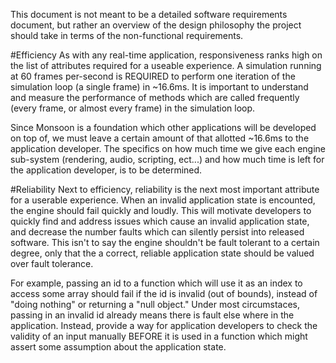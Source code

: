 This document is not meant to be a detailed software requirements document, but rather an overview of the design philosophy the project should take in terms of the non-functional requirements.

#Efficiency
As with any real-time application, responsiveness ranks high on the list of attributes required for a useable experience. A simulation running at 60 frames per-second is REQUIRED to perform one iteration of the simulation loop (a single frame) in ~16.6ms. It is important to understand and measure the performance of methods which are called frequently (every frame, or almost every frame) in the simulation loop.

Since Monsoon is a foundation which other applications will be developed on top of, we must leave a certain amount of that allotted ~16.6ms to the application developer. The specifics on how much time we give each engine sub-system (rendering, audio, scripting, ect...) and how much time is left for the application developer, is to be determined.

#Reliability
Next to efficiency, reliability is the next most important attribute for a userable experience. When an invalid application state is encounted, the engine should fail quickly and loudly. This will motivate developers to quickly find and address issues which cause an invalid application state, and decrease the number faults which can silently persist into released software. This isn't to say the engine shouldn't be fault tolerant to a certain degree, only that the a correct, reliable application state should be valued over fault tolerance.

For example, passing an id to a function which will use it as an index to access some array should fail if the id is invalid (out of bounds), instead of "doing nothing" or returning a "null object." Under most circumstaces, passing in an invalid id already means there is fault else where in the application. Instead, provide a way for application developers to check the validity of an input manually BEFORE it is used in a function which might assert some assumption about the application state.
